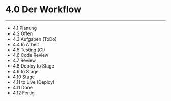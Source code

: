 # 4.0 Der Workflow

---

* 4.1 Planung
* 4.2 Offen
* 4.3 Aufgaben \(ToDo\)
* 4.4 In Arbeit
* 4.5 Testing \(CI\)
* 4.6 Code Review
* 4.7 Review
* 4.8 Deploy to Stage
* 4.9 to Stage
* 4.10 Stage
* 4.11 to Live \(Deploy\)
* 4.11 Done
* 4.12 Fertig



